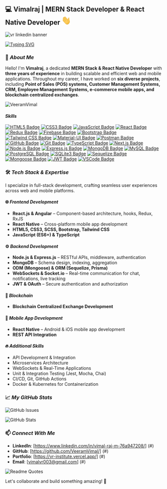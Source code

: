 ## 💻 Vimalraj | MERN Stack Developer & React Native Developer  <img src="https://raw.githubusercontent.com/ABSphreak/ABSphreak/master/gifs/Hi.gif" width="30px" />

<!--
**VeeramVimal/VeeramVimal** is a ✨ _special_ ✨ repository because its `README.md` (this file) appears on your GitHub profile.

Here are some ideas to get you started:

- 🔭 I’m currently working on ...
- 🌱 I’m currently learning ...
- 👯 I’m looking to collaborate on ...
- 🤔 I’m looking for help with ...
- 💬 Ask me about ...
- 📫 How to reach me: ...
- 😄 Pronouns: ...
- ⚡ Fun fact: ...
-->
![vr linkedin banner](https://github.com/user-attachments/assets/8d5b55c2-d551-4d98-8175-de2c7882c013)

[![Typing SVG](https://readme-typing-svg.demolab.com/?lines=I+will+have+a+greater+aim;I+will+continuesly+acquire+knowledge+aim;I+will+do+hard+work;I+will+persevere+and+succeed&color=0A3D6E)](https://git.io/typing-svg)


### 🚀 ***About Me***  
Hello! I'm **Vimalraj**, a dedicated **MERN Stack & React Native Developer** with **three years of experience** in building scalable and efficient web and mobile applications. Throughout my career, I have worked on **six diverse projects**, including **Point of Sales (POS) systems, Customer Management Systems, CRM, Employee Management Systems, e-commerce mobile apps, and blockchain centralized exchanges**.

 <span align="left"> 
  <img src="https://komarev.com/ghpvc/?username=VeeramVimal&label=Profile%20views&color=FED794&style=for-the-badge" alt="VeeramVimal" /> 
</span>
  
#### ***Skills***
<!--
[![HTML5 Badge](https://img.shields.io/badge/html5-%23FED794.svg?style=for-the-badge&logo=html5&logoColor=white)](https://your-link-here)
![CSS Badge](https://img.shields.io/badge/css-%23FED794.svg?style=for-the-badge&logo=css3&logoColor=white)
![JavaScript Badge](https://img.shields.io/badge/javascript-%23FED794.svg?style=for-the-badge&logo=javascript&logoColor=white)
![Redux Badge](https://img.shields.io/badge/redux-%23FED794.svg?style=for-the-badge&logo=redux&logoColor=white)
![Firebase Badge](https://img.shields.io/badge/firebase-%23FED794.svg?style=for-the-badge&logo=firebase&logoColor=white)
![Bootstrap Badge](https://img.shields.io/badge/bootstrap-%23FED794.svg?style=for-the-badge&logo=bootstrap&logoColor=white)
![React Bootstrap Badge](https://img.shields.io/badge/react_bootstrap-%23FED794.svg?style=for-the-badge&logo=react&logoColor=white)
![Sass Badge](https://img.shields.io/badge/sass-%23FED794.svg?style=for-the-badge&logo=sass&logoColor=white)
![Tailwind CSS Badge](https://img.shields.io/badge/tailwind_css-%23FED794.svg?style=for-the-badge&logo=tailwind-css&logoColor=white)
![Material-UI Badge](https://img.shields.io/badge/material_ui-%23FED794.svg?style=for-the-badge&logo=material-ui&logoColor=white)
![Postman Badge](https://img.shields.io/badge/postman-%23FED794.svg?style=for-the-badge&logo=postman&logoColor=white)
![Formik Badge](https://img.shields.io/badge/formik-%23FED794.svg?style=for-the-badge&logo=formik&logoColor=white)
![Yup Badge](https://img.shields.io/badge/yup-%23FED794.svg?style=for-the-badge&logo=yup&logoColor=white)
![GitHub Badge](https://img.shields.io/badge/github-%23FED794.svg?style=for-the-badge&logo=github&logoColor=white)
[![TypeScript Badge](https://img.shields.io/badge/typescript-%23FED794.svg?style=for-the-badge&logo=typescript&logoColor=white)](https://your-typescript-link-here)
[![Git Badge](https://img.shields.io/badge/git-%23FED794.svg?style=for-the-badge&logo=git&logoColor=white)](https://your-git-link-here)
[![Next.js Badge](https://img.shields.io/badge/Next.js-%23FED794.svg?style=for-the-badge&logo=next.js&logoColor=white)](https://your-next-js-link-here)
[![Node.js Badge](https://img.shields.io/badge/Node.js-%23FED794.svg?style=for-the-badge&logo=node.js&logoColor=white)](https://nodejs.org/)
[![Express.js Badge](https://img.shields.io/badge/Express.js-%23FED794.svg?style=for-the-badge)](https://expressjs.com/)
[![SQL Badge](https://img.shields.io/badge/SQL-%23FED794.svg?style=for-the-badge&logo=sql&logoColor=white)](https://en.wikipedia.org/wiki/SQL)
[![PostgreSQL Badge](https://img.shields.io/badge/PostgreSQL-%23FED794.svg?style=for-the-badge&logo=postgresql&logoColor=white)](https://www.postgresql.org/)
[![SQLite3 Badge](https://img.shields.io/badge/SQLite3-%23FED794.svg?style=for-the-badge&logo=sqlite&logoColor=white)](https://www.sqlite.org/index.html)
[![MongoDB Badge](https://img.shields.io/badge/MongoDB-%23FED794.svg?style=for-the-badge&logo=mongodb&logoColor=white)](https://www.mongodb.com/)
[![MySQL Badge](https://img.shields.io/badge/MySQL-%23FED794.svg?style=for-the-badge&logo=mysql&logoColor=white)](https://www.mysql.com/)
[![Sequelize Badge](https://img.shields.io/badge/Sequelize-%23FED794.svg?style=for-the-badge&logo=sequelize&logoColor=white)](https://sequelize.org/)
[![Mongoose Badge](https://img.shields.io/badge/Mongoose-%23FED794.svg?style=for-the-badge&logo=mongoose&logoColor=white)](https://mongoosejs.com/)
[![ORM Badge](https://img.shields.io/badge/ORM-%23FED794.svg?style=for-the-badge)](https://en.wikipedia.org/wiki/Object%E2%80%93relational_mapping)
[![ODM Badge](https://img.shields.io/badge/ODM-%23FED794.svg?style=for-the-badge)](https://en.wikipedia.org/wiki/Object%E2%80%93document_mapping)
[![JWT Badge](https://img.shields.io/badge/JWT-%23FED794.svg?style=for-the-badge&logo=json-web-tokens&logoColor=white)](https://jwt.io/)
[![VSCode Badge](https://img.shields.io/badge/VS_Code-%23FED794.svg?style=for-the-badge&logo=visual-studio-code&logoColor=white)](https://code.visualstudio.com/)
-->
<!--
[![HTML5 Badge](https://img.shields.io/badge/HTML-%23E34F26.svg?style=for-the-badge&logo=html5&logoColor=white)](https://your-link-here)
[![CSS3 Badge](https://img.shields.io/badge/CSS-%231572B6.svg?style=for-the-badge&logo=css3&logoColor=white)](https://your-link-here)
[![JavaScript Badge](https://img.shields.io/badge/JavaScript-%23F7DF1E.svg?style=for-the-badge&logo=javascript&logoColor=black)](https://your-link-here)
[![React Badge](https://img.shields.io/badge/React-%2361DAFB.svg?style=for-the-badge&logo=react&logoColor=black)](https://your-link-here)
[![Redux Badge](https://img.shields.io/badge/Redux-%23764ABC.svg?style=for-the-badge&logo=redux&logoColor=white)](https://your-link-here)
[![Firebase Badge](https://img.shields.io/badge/Firebase-%23FFCA28.svg?style=for-the-badge&logo=firebase&logoColor=black)](https://firebase.google.com/)
[![Bootstrap Badge](https://img.shields.io/badge/Bootstrap-%23563D7C.svg?style=for-the-badge&logo=bootstrap&logoColor=white)](https://getbootstrap.com/)
[![Tailwind CSS Badge](https://img.shields.io/badge/Tailwind_CSS-%2306B6D4.svg?style=for-the-badge&logo=tailwind-css&logoColor=white)](https://tailwindcss.com/)
[![Material-UI Badge](https://img.shields.io/badge/Material_UI-%230081CB.svg?style=for-the-badge&logo=mui&logoColor=white)](https://mui.com/)
[![Postman Badge](https://img.shields.io/badge/Postman-%23FF6C37.svg?style=for-the-badge&logo=postman&logoColor=white)](https://www.postman.com/)
[![GitHub Badge](https://img.shields.io/badge/GitHub-%23181717.svg?style=for-the-badge&logo=github&logoColor=white)](https://github.com/)
[![Git Badge](https://img.shields.io/badge/Git-%23F05033.svg?style=for-the-badge&logo=git&logoColor=white)](https://git-scm.com/)
[![TypeScript Badge](https://img.shields.io/badge/TypeScript-%233178C6.svg?style=for-the-badge&logo=typescript&logoColor=white)](https://www.typescriptlang.org/)
[![Next.js Badge](https://img.shields.io/badge/Next.js-%23000000.svg?style=for-the-badge&logo=next.js&logoColor=white)](https://nextjs.org/)
[![Node.js Badge](https://img.shields.io/badge/Node.js-%23339933.svg?style=for-the-badge&logo=node.js&logoColor=white)](https://nodejs.org/)
[![Express.js Badge](https://img.shields.io/badge/Express.js-%23000000.svg?style=for-the-badge&logo=express&logoColor=white)](https://expressjs.com/)
[![MongoDB Badge](https://img.shields.io/badge/MongoDB-%2347A248.svg?style=for-the-badge&logo=mongodb&logoColor=white)](https://www.mongodb.com/)
[![MySQL Badge](https://img.shields.io/badge/MySQL-%234479A1.svg?style=for-the-badge&logo=mysql&logoColor=white)](https://www.mysql.com/)
[![PostgreSQL Badge](https://img.shields.io/badge/PostgreSQL-%234169E1.svg?style=for-the-badge&logo=postgresql&logoColor=white)](https://www.postgresql.org/)
[![SQLite3 Badge](https://img.shields.io/badge/SQLite3-%23003B57.svg?style=for-the-badge&logo=sqlite&logoColor=white)](https://www.sqlite.org/index.html)
[![Sequelize Badge](https://img.shields.io/badge/Sequelize-%236E5DA8.svg?style=for-the-badge&logo=sequelize&logoColor=white)](https://sequelize.org/)
[![Mongoose Badge](https://img.shields.io/badge/Mongoose-%23880000.svg?style=for-the-badge&logo=mongoose&logoColor=white)](https://mongoosejs.com/)
[![JWT Badge](https://img.shields.io/badge/JWT-%23000000.svg?style=for-the-badge&logo=json-web-tokens&logoColor=white)](https://jwt.io/)
[![VSCode Badge](https://img.shields.io/badge/VS_Code-%23007ACC.svg?style=for-the-badge&logo=visual-studio-code&logoColor=white)](https://code.visualstudio.com/)
-->

[![HTML5 Badge](https://img.shields.io/badge/HTML-%23FED794.svg?style=for-the-badge&logo=html5&logoColor=%23E34F26)](https://your-link-here)
[![CSS3 Badge](https://img.shields.io/badge/CSS-%23FED794.svg?style=for-the-badge&logo=css3&logoColor=%231572B6)](https://your-link-here)
[![JavaScript Badge](https://img.shields.io/badge/JavaScript-%23FED794.svg?style=for-the-badge&logo=javascript&logoColor=%23F7DF1E)](https://your-link-here)
[![React Badge](https://img.shields.io/badge/React-%23FED794.svg?style=for-the-badge&logo=react&logoColor=%2361DAFB)](https://your-link-here)
[![Redux Badge](https://img.shields.io/badge/Redux-%23FED794.svg?style=for-the-badge&logo=redux&logoColor=%23764ABC)](https://your-link-here)
[![Firebase Badge](https://img.shields.io/badge/Firebase-%23FED794.svg?style=for-the-badge&logo=firebase&logoColor=%23FFCA28)](https://firebase.google.com/)
[![Bootstrap Badge](https://img.shields.io/badge/Bootstrap-%23FED794.svg?style=for-the-badge&logo=bootstrap&logoColor=%23563D7C)](https://getbootstrap.com/)
[![Tailwind CSS Badge](https://img.shields.io/badge/Tailwind_CSS-%23FED794.svg?style=for-the-badge&logo=tailwind-css&logoColor=%2306B6D4)](https://tailwindcss.com/)
[![Material-UI Badge](https://img.shields.io/badge/Material_UI-%23FED794.svg?style=for-the-badge&logo=mui&logoColor=%230081CB)](https://mui.com/)
[![Postman Badge](https://img.shields.io/badge/Postman-%23FED794.svg?style=for-the-badge&logo=postman&logoColor=%23FF6C37)](https://www.postman.com/)
[![GitHub Badge](https://img.shields.io/badge/GitHub-%23FED794.svg?style=for-the-badge&logo=github&logoColor=%23181717)](https://github.com/)
[![Git Badge](https://img.shields.io/badge/Git-%23FED794.svg?style=for-the-badge&logo=git&logoColor=%23F05033)](https://git-scm.com/)
[![TypeScript Badge](https://img.shields.io/badge/TypeScript-%23FED794.svg?style=for-the-badge&logo=typescript&logoColor=%233178C6)](https://www.typescriptlang.org/)
[![Next.js Badge](https://img.shields.io/badge/Next.js-%23FED794.svg?style=for-the-badge&logo=next.js&logoColor=black)](https://nextjs.org/)
[![Node.js Badge](https://img.shields.io/badge/Node.js-%23FED794.svg?style=for-the-badge&logo=node.js&logoColor=%23339933)](https://nodejs.org/)
[![Express.js Badge](https://img.shields.io/badge/Express.js-%23FED794.svg?style=for-the-badge&logo=express&logoColor=black)](https://expressjs.com/)
[![MongoDB Badge](https://img.shields.io/badge/MongoDB-%23FED794.svg?style=for-the-badge&logo=mongodb&logoColor=%2347A248)](https://www.mongodb.com/)
[![MySQL Badge](https://img.shields.io/badge/MySQL-%23FED794.svg?style=for-the-badge&logo=mysql&logoColor=%234479A1)](https://www.mysql.com/)
[![PostgreSQL Badge](https://img.shields.io/badge/PostgreSQL-%23FED794.svg?style=for-the-badge&logo=postgresql&logoColor=%234169E1)](https://www.postgresql.org/)
[![SQLite3 Badge](https://img.shields.io/badge/SQLite3-%23FED794.svg?style=for-the-badge&logo=sqlite&logoColor=%23003B57)](https://www.sqlite.org/index.html)
[![Sequelize Badge](https://img.shields.io/badge/Sequelize-%23FED794.svg?style=for-the-badge&logo=sequelize&logoColor=%236E5DA8)](https://sequelize.org/)
[![Mongoose Badge](https://img.shields.io/badge/Mongoose-%23FED794.svg?style=for-the-badge&logo=mongoose&logoColor=%23880000)](https://mongoosejs.com/)
[![JWT Badge](https://img.shields.io/badge/JWT-%23FED794.svg?style=for-the-badge&logo=json-web-tokens&logoColor=black)](https://jwt.io/)
[![VSCode Badge](https://img.shields.io/badge/VS_Code-%23FED794.svg?style=for-the-badge&logo=visual-studio-code&logoColor=%23007ACC)](https://code.visualstudio.com/)

### 🛠️ ***Tech Stack & Expertise***  
I specialize in full-stack development, crafting seamless user experiences across web and mobile platforms.  

#### 🌐 ***Frontend Development***  
- **React.js & Angular** – Component-based architecture, hooks, Redux, RxJS  
- **React Native** – Cross-platform mobile app development  
- **HTML5, CSS3, SCSS, Bootstrap, Tailwind CSS**  
- **JavaScript (ES6+) & TypeScript**  

#### ⚙️ ***Backend Development***  
- **Node.js & Express.js** – RESTful APIs, middleware, authentication  
- **MongoDB** – Schema design, indexing, aggregation  
- **ODM (Mongoose) & ORM (Sequelize, Prisma)**  
- **WebSockets & Socket.io** – Real-time communication for chat, notifications, live tracking  
- **JWT & OAuth** – Secure authentication and authorization

#### 🔗 ***Blockchain***  
- **Blockchain Centralized Exchange Development**  

#### 📱 ***Mobile App Development***  
- **React Native** – Android & iOS mobile app development  
- **REST API Integration**  
<!-- - **Push Notifications (FCM, OneSignal)**  -->

#### 🔥 ***Additional Skills***  
- API Development & Integration  
- Microservices Architecture  
- WebSockets & Real-Time Applications  
- Unit & Integration Testing (Jest, Mocha, Chai)  
- CI/CD, Git, GitHub Actions  
- Docker & Kubernetes for Containerization  

### 📈 ***My GitHub Stats***  

![GitHub Issues](https://github-readme-stats.vercel.app/api/top-langs/?username=VeeramVimal&layout=compact&theme=gotham)

![GitHub Stats](https://github-readme-stats.vercel.app/api?username=VeeramVimal&show_icons=true&hide_title=true&count_private=true&include_commits=true&theme=gotham&cache_seconds=21600&icon_color=D4AF37)


<!--
![GitHub Stats](https://github-readme-stats.vercel.app/api?username=VeeramVimal&show_icons=true&theme=radical&count_private=true)
<img src="https://github-readme-streak-stats.herokuapp.com?user=VeeramVimal&theme=jolly" width="700">
-->

### 📫 ***Connect With Me***  
- **LinkedIn**: [https://www.linkedin.com/in/vimal-raj-m-76a947208/] (#)  
- **GitHub**: [https://github.com/VeeramVimal/] (#)  
- **Portfolio**: [https://vr-institute.vercel.app/] (#) 
- **Email**: [vimalvr003@gmail.com] (#)

![Readme Quotes](https://quotes-github-readme.vercel.app/api??quote=Let's+my+actions+speak+for+you&type=horizontal&theme=gotham)
<!--
![Custom Quote](https://img.shields.io/badge/Quote-Let's%20my%20actions%20speak%20for%20you-blue?style=for-the-badge&logo=github) 
-->

Let's collaborate and build something amazing! 🚀   
